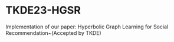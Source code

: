 # TKDE23-HGSR
Implementation of our paper: Hyperbolic Graph Learning for Social Recommendation~(Accepted by TKDE)
